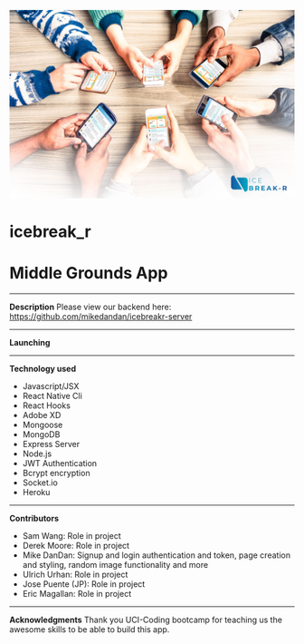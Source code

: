 ![logo](/img/logo.jpg)
# icebreak_r

# Middle Grounds App

---

**Description**
Please view our backend here: https://github.com/mikedandan/icebreakr-server

---

**Launching**

---

**Technology used**

* Javascript/JSX
* React Native Cli
* React Hooks
* Adobe XD
* Mongoose
* MongoDB
* Express Server
* Node.js
* JWT Authentication
* Bcrypt encryption
* Socket.io
* Heroku

---

**Contributors**
* Sam Wang: Role in project
* Derek Moore: Role in project
* Mike DanDan: Signup and login authentication and token, page creation and styling, random image functionality and more
* Ulrich Urhan: Role in project
* Jose Puente (JP): Role in project 
* Eric Magallan: Role in project

---

**Acknowledgments**
Thank you UCI-Coding bootcamp for teaching us the awesome skills to be able to build this app.
